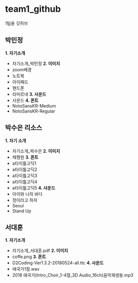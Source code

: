 # team1_github
1팀용 깃허브

## 박민정
__1. 자기소개__
- 자기소개_박민정
__2. 이미지__
- zoom배경
- 노트북
- 아이패드
- 핸드폰
- 라미르네
__3. 사운드__
- 사운드
__4. 폰트__
- NotoSansKR-Medium
- NotoSansKR-Regular


## 박수은 리소스
__1. 자기 소개__
- 자기소개_박수은
__2. 이미지__
- 채형원
__3. 폰트__
- a타이틀고딕1
- a타이틀고딕2
- a타이틀고딕3
- a타이틀고딕4
- a타이틀고딕5
__4. 사운드__
- 아이와 나의 바다
- 정이라고 하자
- Seoul
- Stand Up


## 서대훈
__1. 자기소개__
- 자기소개_서대훈.pdf 
__2. 이미지__
- coffe.png
__3. 폰트__
- D2Coding-Ver1.3.2-20180524-all.ttc
__4. 사운드__
- 애국가1절.wav
- 2018 애국가(Intro_Choir_1-4절_3D Audio_16ch)음악재생용.mp3
